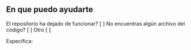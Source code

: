 ## En que puedo ayudarte

El repositorio ha dejado de funcionar? [ ]
No encuentras algún archivo del código? [ ]
Otro [ ]

Especifica:


